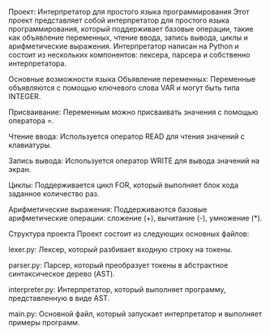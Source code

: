Проект: Интерпретатор для простого языка программирования
Этот проект представляет собой интерпретатор для простого языка программирования, который поддерживает базовые операции, такие как объявление переменных, чтение ввода, запись вывода, циклы и арифметические выражения. Интерпретатор написан на Python и состоит из нескольких компонентов: лексера, парсера и собственно интерпретатора.

Основные возможности языка
Объявление переменных: Переменные объявляются с помощью ключевого слова VAR и могут быть типа INTEGER.

Присваивание: Переменным можно присваивать значения с помощью оператора =.

Чтение ввода: Используется оператор READ для чтения значений с клавиатуры.

Запись вывода: Используется оператор WRITE для вывода значений на экран.

Циклы: Поддерживается цикл FOR, который выполняет блок кода заданное количество раз.

Арифметические выражения: Поддерживаются базовые арифметические операции: сложение (+), вычитание (-), умножение (*).

Структура проекта
Проект состоит из следующих основных файлов:

lexer.py: Лексер, который разбивает входную строку на токены.

parser.py: Парсер, который преобразует токены в абстрактное синтаксическое дерево (AST).

interpreter.py: Интерпретатор, который выполняет программу, представленную в виде AST.

main.py: Основной файл, который запускает интерпретатор и выполняет примеры программ.
